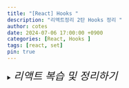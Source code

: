 ```yaml
---
title: "[React] Hooks "
description: "리액트정리 2탄 Hooks 정리 "
author: cotes
date: 2024-07-06 17:00:00 +0900
categories: [React, Hooks ]
tags: [react, set]
pin: true
---
```

<details> 
<summary><span style="font-size: 24px;font-style: italic;">리액트 복습 및 정리하기</span>
</summary>
  • <a href="./2024-07-06-react-es6.md"> 리액트 정리1탄 (ES6 , Props) </a>   </br>
   • <a href="./2024-07-06-react-hooks.md"> 리액트 정리2탄 (Hooks)</a>




### useState Hook

**useState**는 함수형 컴포넌트에서 상태를 관리하는 데 사용됩니다. 이 Hook을 사용하면 상태 변수를 선언하고 해당 변수를 업데이트하는 함수를 제공받습니다. 초기 상태 값을 인자로 받아 초기화하며, setState 함수를 통해 상태를 변경할 수 있습니다.

```
jsx

import React, { useState } from 'react';

const Counter = () => {
  const [count, setCount] = useState(0);

  const increment = () => {
    setCount(count + 1);
  };

  return (
    <div>
      <p>Count: {count}</p>
      <button onClick={increment}>Increment</button>
    </div>
  );
};

export default Counter;
```

### useEffect Hook

**useEffect**는 함수형 컴포넌트에서 side effect를 처리하는 데 사용됩니다. 컴포넌트가 렌더링될 때마다 특정 작업을 수행하거나, props 또는 state의 변경에 따라 추가적인 작업을 수행할 수 있습니다.

```
jsx

import React, { useEffect, useState } from 'react';

const DataFetcher = () => {
  const [data, setData] = useState(null);

  useEffect(() => {
    fetch('https://api.example.com/data')
      .then(response => response.json())
      .then(data => setData(data));
  }, []); // 빈 배열을 넘겨 초기 렌더링 시 한 번만 실행

  return (
    <div>
      {data ? (
        <ul>
          {data.map(item => (
            <li key={item.id}>{item.name}</li>
          ))}
        </ul>
      ) : (
        <p>Loading...</p>
      )}
    </div>
  );
};

export default DataFetcher;
```

### useReducer Hook

**useReducer**는 복잡한 상태 관리 로직을 개선하기 위해 사용됩니다. 이 Hook을 사용하여 상태와 그 상태를 업데이트하는 액션을 처리하는 reducer 함수를 함께 사용하여 상태를 업데이트할 수 있습니다.

```
jsx

import React, { useReducer } from 'react';

const initialState = { count: 0 };

function reducer(state, action) {
  switch (action.type) {
    case 'increment':
      return { count: state.count + 1 };
    case 'decrement':
      return { count: state.count - 1 };
    default:
      throw new Error();
  }
}

const Counter = () => {
  const [state, dispatch] = useReducer(reducer, initialState);

  return (
    <div>
      <p>Count: {state.count}</p>
      <button onClick={() => dispatch({ type: 'increment' })}>Increment</button>
      <button onClick={() => dispatch({ type: 'decrement' })}>Decrement</button>
    </div>
  );
};

export default Counter;
```

### useMemo Hook

**useMemo**는 함수의 결과 값을 메모이제이션하여 성능을 최적화하는 데 사용됩니다. 의존성 배열을 지정하여 해당 값이 변경될 때만 함수를 다시 계산합니다.

```
jsx

import React, { useMemo, useState } from 'react';

const ExpensiveComponent = ({ count }) => {
  const expensiveFunction = useMemo(() => {
    console.log('Calculating...');
    let result = 0;
    for (let i = 0; i < count * 1000000; i++) {
      result += i;
    }
    return result;
  }, [count]);

  return <div>Expensive calculation result: {expensiveFunction}</div>;
};

const MemoExample = () => {
  const [count, setCount] = useState(0);

  return (
    <div>
      <button onClick={() => setCount(count + 1)}>Increment Count</button>
      <ExpensiveComponent count={count} />
    </div>
  );
};

export default MemoExample;
```

### useCallback Hook

**useCallback**은 메모이제이션된 콜백 함수를 반환하여 자식 컴포넌트에 전달할 때 불필요한 재렌더링을 방지하는 데 사용됩니다.

```
jsx

import React, { useState, useCallback } from 'react';

const CallbackExample = () => {
  const [count, setCount] = useState(0);

  const handleClick = useCallback(() => {
    setCount(count + 1);
  }, [count]);

  return (
    <div>
      <p>Count: {count}</p>
      <button onClick={handleClick}>Increment</button>
    </div>
  );
};

export default CallbackExample;
```

### useRef Hook

**useRef**는 함수형 컴포넌트에서 ref를 생성하거나 DOM 노드에 접근하는 데 사용됩니다.

```
jsx

import React, { useRef } from 'react';

const FocusInput = () => {
  const inputRef = useRef(null);

  const handleFocus = () => {
    inputRef.current.focus();
  };

  return (
    <div>
      <input ref={inputRef} type="text" />
      <button onClick={handleFocus}>Focus Input</button>
    </div>
  );
};

export default FocusInput;
```

### Custom Hooks

**Custom Hooks**는 반복되는 로직을 함수로 추상화하여 재사용할 수 있는 Hook입니다. 다양한 컴포넌트에서 동일한 로직을 사용할 때 Custom Hook을 만들어 사용하면 코드의 재사용성과 가독성을 높일 수 있습니다.

```
jsx

import { useState, useEffect } from 'react';

const useCustomHook = (initialValue) => {
  const [value, setValue] = useState(initialValue);

  useEffect(() => {
    console.log('Value changed:', value);
  }, [value]);

  const handleChange = (newValue) => {
    setValue(newValue);
  };

  return [value, handleChange];
};

export default useCustomHook;
```

이제 각 Hook에 대한 기본 개념과 예제 코드를 제공해드렸습니다. 이를 참고하여 React에서 Hook을 활용하는 방법을 익히시기 바랍니다!





결과값도 같이 적어주고 주석도 해줘



ChatGPT

알겠습니다! 각 Hook에 대한 예제 코드와 결과값, 그리고 주석을 포함하여 정리해드리겠습니다.

### useState Hook

**useState**는 함수형 컴포넌트에서 상태를 관리하는 데 사용됩니다. 이 Hook을 사용하면 상태 변수를 선언하고 해당 변수를 업데이트하는 함수를 제공받습니다. 초기 상태 값을 인자로 받아 초기화하며, setState 함수를 통해 상태를 변경할 수 있습니다.

```
jsx

import React, { useState } from 'react';

const Counter = () => {
  const [count, setCount] = useState(0);

  const increment = () => {
    setCount(count + 1);
  };

  return (
    <div>
      <p>Count: {count}</p>
      <button onClick={increment}>Increment</button>
    </div>
  );
};

export default Counter;
```

- **결과값**: 화면에 "Count: 0"과 "Increment" 버튼이 표시됩니다. 버튼을 클릭할 때마다 Count 값이 증가합니다.

### useEffect Hook

**useEffect**는 함수형 컴포넌트에서 side effect를 처리하는 데 사용됩니다. 컴포넌트가 렌더링될 때마다 특정 작업을 수행하거나, props 또는 state의 변경에 따라 추가적인 작업을 수행할 수 있습니다.

```
jsx

import React, { useEffect, useState } from 'react';

const DataFetcher = () => {
  const [data, setData] = useState(null);

  useEffect(() => {
    fetch('https://api.example.com/data')
      .then(response => response.json())
      .then(data => setData(data));
  }, []); // 빈 배열을 넘겨 초기 렌더링 시 한 번만 실행

  return (
    <div>
      {data ? (
        <ul>
          {data.map(item => (
            <li key={item.id}>{item.name}</li>
          ))}
        </ul>
      ) : (
        <p>Loading...</p>
      )}
    </div>
  );
};

export default DataFetcher;
```

- **결과값**: 초기 렌더링 시 "Loading..."이 표시되며, 데이터를 불러오면 리스트가 표시됩니다.

### useReducer Hook

**useReducer**는 복잡한 상태 관리 로직을 개선하기 위해 사용됩니다. 이 Hook을 사용하여 상태와 그 상태를 업데이트하는 액션을 처리하는 reducer 함수를 함께 사용하여 상태를 업데이트할 수 있습니다.

```
jsx

import React, { useReducer } from 'react';

const initialState = { count: 0 };

function reducer(state, action) {
  switch (action.type) {
    case 'increment':
      return { count: state.count + 1 };
    case 'decrement':
      return { count: state.count - 1 };
    default:
      throw new Error();
  }
}

const Counter = () => {
  const [state, dispatch] = useReducer(reducer, initialState);

  return (
    <div>
      <p>Count: {state.count}</p>
      <button onClick={() => dispatch({ type: 'increment' })}>Increment</button>
      <button onClick={() => dispatch({ type: 'decrement' })}>Decrement</button>
    </div>
  );
};

export default Counter;
```

- **결과값**: 화면에 "Count: 0", "Increment" 버튼, "Decrement" 버튼이 표시됩니다. 버튼을 클릭할 때마다 Count 값이 증가 또는 감소합니다.

### useMemo Hook

**useMemo**는 함수의 결과 값을 메모이제이션하여 성능을 최적화하는 데 사용됩니다. 의존성 배열을 지정하여 해당 값이 변경될 때만 함수를 다시 계





겨



ChatGPT

죄송합니다. 이전에 응답을 마치지 않고 종료된 것 같습니다. 다시 시작하겠습니다.

### useMemo Hook

**useMemo**는 함수의 결과 값을 메모이제이션하여 성능을 최적화하는 데 사용됩니다. 의존성 배열을 지정하여 해당 값이 변경될 때만 함수를 다시 계산합니다.

```
jsx

import React, { useMemo, useState } from 'react';

const ExpensiveComponent = ({ count }) => {
  const expensiveCalculation = useMemo(() => {
    console.log('Calculating...');
    let result = 0;
    for (let i = 0; i < count; i++) {
      result += i;
    }
    return result;
  }, [count]);

  return (
    <div
```





결과값도



ChatGPT

죄송합니다. 이전에 응답을 마치지 않고 종료된 것 같습니다. 다시 시작하겠습니다.





결과값도 코드로해줘



ChatGPT

네, 이해했습니다. useMemo Hook의 예제 코드에 대한 결과값을 함께 설명드리겠습니다.

### useMemo Hook

**useMemo**는 함수의 결과 값을 메모이제이션하여 성능을 최적화하는 데 사용됩니다. 의존성 배열을 지정하여 해당 값이 변경될 때만 함수를 다시 계산합니다.

```
jsx

import React, { useMemo, useState } from 'react';

const ExpensiveComponent = ({ count }) => {
  const expensiveCalculation = useMemo(() => {
    console.log('Calculating...');
    let result = 0;
    for (let i = 0; i < count; i++) {
      result += i;
    }
    return result;
  }, [count]);

  return (
    <div>
      <p>Result: {expensiveCalculation}</p>
    </div>
  );
};

const App = () => {
  const [count, setCount] = useState(5);

  const incrementCount = () => {
    setCount(count + 1);
  };

  return (
    <div>
      <button onClick={incrementCount}>Increment Count</button>
      <ExpensiveComponent count={count} />
    </div>
  );
};

export default App;
```

### 결과값

- 초기 렌더링 시:
  - "Calculating..."이 콘솔에 표시됩니다.
  - 화면에 "Result: 10"이 표시됩니다. (count 값이 5일 때, 0부터 4까지의 합인 10)
- 버튼을 클릭하여 Increment Count 버튼을 클릭할 때:
  - "Calculating..."이 다시 콘솔에 표시됩니다.
  - 화면에 "Result: 15"가 표시됩니다. (count 값이 6일 때, 0부터 5까지의 합인 15)